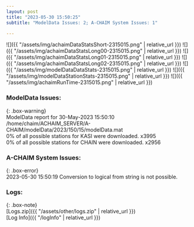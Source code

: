 ```yaml
---
layout: post
title: "2023-05-30 15:50:25"
subtitle: "ModelData Issues: 2; A-CHAIM System Issues: 1"

---
```


![]({{ "/assets/img/achaimDataStatsShort-2315015.png" | relative_url }})
![]({{ "/assets/img/achaimDataStatsLong00-2315015.png" | relative_url }})
![]({{ "/assets/img/achaimDataStatsLong01-2315015.png" | relative_url }})
![]({{ "/assets/img/achaimDataStatsLong02-2315015.png" | relative_url }})
![]({{ "/assets/img/modelDataDataStats-2315015.png" | relative_url }})
![]({{ "/assets/img/modelDataStationStats-2315015.png" | relative_url }})
![]({{ "/assets/img/achaimRunTime-2315015.png" | relative_url }})


### ModelData Issues:  
  
{: .box-warning}  
 ModelData report for 30-May-2023 15:50:10   
 /home/chaim/ACHAIM_SERVER/A-CHAIM/modelData/2023/150/15/modelData.mat   
 0% of all possible stations for KASI were downloaded. x3995   
 0% of all possible stations for CHAIN were downloaded. x2956   
  
### A-CHAIM System Issues:  
  
{: .box-error}  
2023-05-30 15:50:19 Conversion to logical from string is not possible.  

### Logs:  
  
{: .box-note}  
[Logs.zip]({{ "/assets/other/logs.zip" | relative_url }})  
[Log Info]({{ "/logInfo" | relative_url }})  
